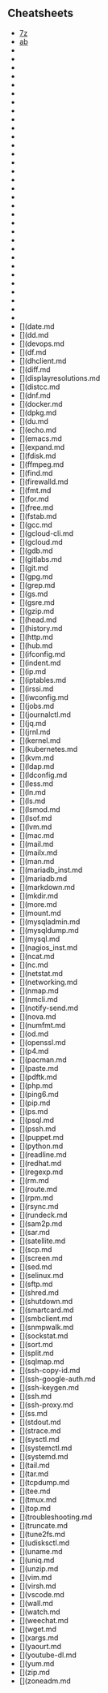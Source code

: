 ## Cheatsheets

- [7z](7z.md)
- [ab](ab.md)
- [](alias.md)
- [](ansible.md)
- [](ansi.md)
- [](apache.md)
- [](apk.md)
- [](apparmor.md)
- [](apt-cache.md)
- [](apt-get.md)
- [](aptitude.md)
- [](apt.md)
- [](asciiart.md)
- [](asterisk.md)
- [](at.md)
- [](awk.md)
- [](awscli.md)
- [](awscli-profile.md)
- [](axel.md)
- [](az-900.md)
- [](bash.md)
- [](bower.md)
- [](cheat.md)
- [](chmod.md)
- [](chown.md)
- [](cmus.md)
- [](convert.md)
- [](cpdf.md)
- [](cp.md)
- [](crontab.md)
- [](csharp.md)
- [](csplit.md)
- [](curl.md)
- [](cut.md)
- [](date.md
- [](dd.md
- [](devops.md
- [](df.md
- [](dhclient.md
- [](diff.md
- [](displayresolutions.md
- [](distcc.md
- [](dnf.md
- [](docker.md
- [](dpkg.md
- [](du.md
- [](echo.md
- [](emacs.md
- [](expand.md
- [](fdisk.md
- [](ffmpeg.md
- [](find.md
- [](firewalld.md
- [](fmt.md
- [](for.md
- [](free.md
- [](fstab.md
- [](gcc.md
- [](gcloud-cli.md
- [](gcloud.md
- [](gdb.md
- [](gitlabs.md
- [](git.md
- [](gpg.md
- [](grep.md
- [](gs.md
- [](gsre.md
- [](gzip.md
- [](head.md
- [](history.md
- [](http.md
- [](hub.md
- [](ifconfig.md
- [](indent.md
- [](ip.md
- [](iptables.md
- [](irssi.md
- [](iwconfig.md
- [](jobs.md
- [](journalctl.md
- [](jq.md
- [](jrnl.md
- [](kernel.md
- [](kubernetes.md
- [](kvm.md
- [](ldap.md
- [](ldconfig.md
- [](less.md
- [](ln.md
- [](ls.md
- [](lsmod.md
- [](lsof.md
- [](lvm.md
- [](mac.md
- [](mail.md
- [](mailx.md
- [](man.md
- [](mariadb_inst.md
- [](mariadb.md
- [](markdown.md
- [](mkdir.md
- [](more.md
- [](mount.md
- [](mysqladmin.md
- [](mysqldump.md
- [](mysql.md
- [](nagios_inst.md
- [](ncat.md
- [](nc.md
- [](netstat.md
- [](networking.md
- [](nmap.md
- [](nmcli.md
- [](notify-send.md
- [](nova.md
- [](numfmt.md
- [](od.md
- [](openssl.md
- [](p4.md
- [](pacman.md
- [](paste.md
- [](pdftk.md
- [](php.md
- [](ping6.md
- [](pip.md
- [](ps.md
- [](psql.md
- [](pssh.md
- [](puppet.md
- [](python.md
- [](readline.md
- [](redhat.md
- [](regexp.md
- [](rm.md
- [](route.md
- [](rpm.md
- [](rsync.md
- [](rundeck.md
- [](sam2p.md
- [](sar.md
- [](satellite.md
- [](scp.md
- [](screen.md
- [](sed.md
- [](selinux.md
- [](sftp.md
- [](shred.md
- [](shutdown.md
- [](smartcard.md
- [](smbclient.md
- [](snmpwalk.md
- [](sockstat.md
- [](sort.md
- [](split.md
- [](sqlmap.md
- [](ssh-copy-id.md
- [](ssh-google-auth.md
- [](ssh-keygen.md
- [](ssh.md
- [](ssh-proxy.md
- [](ss.md
- [](stdout.md
- [](strace.md
- [](sysctl.md
- [](systemctl.md
- [](systemd.md
- [](tail.md
- [](tar.md
- [](tcpdump.md
- [](tee.md
- [](tmux.md
- [](top.md
- [](troubleshooting.md
- [](truncate.md
- [](tune2fs.md
- [](udisksctl.md
- [](uname.md
- [](uniq.md
- [](unzip.md
- [](vim.md
- [](virsh.md
- [](vscode.md
- [](wall.md
- [](watch.md
- [](weechat.md
- [](wget.md
- [](xargs.md
- [](yaourt.md
- [](youtube-dl.md
- [](yum.md
- [](zip.md
- [](zoneadm.md
